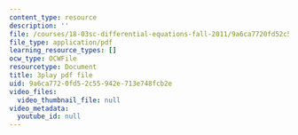 ```yaml
---
content_type: resource
description: ''
file: /courses/18-03sc-differential-equations-fall-2011/9a6ca7720fd52c55942e713e748fcb2e_2IBWxERRjvM.pdf
file_type: application/pdf
learning_resource_types: []
ocw_type: OCWFile
resourcetype: Document
title: 3play pdf file
uid: 9a6ca772-0fd5-2c55-942e-713e748fcb2e
video_files:
  video_thumbnail_file: null
video_metadata:
  youtube_id: null
---
```

